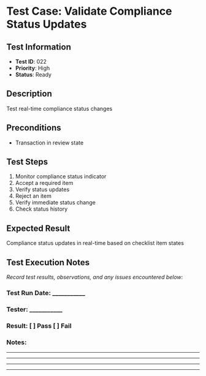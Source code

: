 # Test Case: Validate Compliance Status Updates

## Test Information
- **Test ID**: 022
- **Priority**: High
- **Status**: Ready

## Description
Test real-time compliance status changes

## Preconditions
- Transaction in review state

## Test Steps
1. Monitor compliance status indicator
2. Accept a required item
3. Verify status updates
4. Reject an item
5. Verify immediate status change
6. Check status history

## Expected Result
Compliance status updates in real-time based on checklist item states

## Test Execution Notes
_Record test results, observations, and any issues encountered below:_

### Test Run Date: ___________
### Tester: ___________
### Result: [ ] Pass [ ] Fail

### Notes:
_________________________________
_________________________________
_________________________________
_________________________________